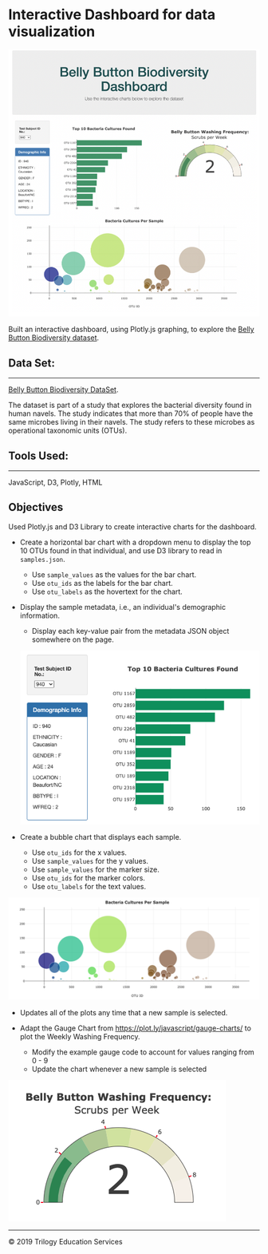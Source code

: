 # Interactive Dashboard for data visualization

![](Images/dashboard.png)

Built an interactive dashboard, using Plotly.js graphing, to explore the [Belly Button Biodiversity dataset](http://robdunnlab.com/projects/belly-button-biodiversity/).


## Data Set:
-----
[Belly Button Biodiversity DataSet](http://robdunnlab.com/projects/belly-button-biodiversity/results-and-data/).

The dataset is part of a study that explores the bacterial diversity found in human navels. The study indicates that more than 70% of people have the same microbes living in their navels. The study refers to these microbes as operational taxonomic units (OTUs).


## Tools Used:
----
JavaScript, D3, Plotly, HTML

## Objectives

Used Plotly.js and D3 Library to create interactive charts for the dashboard. 

- Create a horizontal bar chart with a dropdown menu to display the top 10 OTUs found in that individual, and use D3 library to read in `samples.json`.
  - Use `sample_values` as the values for the bar chart.
  - Use `otu_ids` as the labels for the bar chart.
  - Use `otu_labels` as the hovertext for the chart.

- Display the sample metadata, i.e., an individual's demographic information.
  - Display each key-value pair from the metadata JSON object somewhere on the page.

  ![bar Chart](Images/bar_chart.png)

- Create a bubble chart that displays each sample.
  - Use `otu_ids` for the x values.
  - Use `sample_values` for the y values.
  - Use `sample_values` for the marker size.
  - Use `otu_ids` for the marker colors.
  - Use `otu_labels` for the text values.

![Bubble Chart](Images/bubble_chart.png)

- Updates all of the plots any time that a new sample is selected.

- Adapt the Gauge Chart from <https://plot.ly/javascript/gauge-charts/> to plot the Weekly Washing Frequency.
    - Modify the example gauge code to account for values ranging from 0 - 9
    - Update the chart whenever a new sample is selected

![Gauge Chart](Images/gauge_chart.png)

- - -

© 2019 Trilogy Education Services
